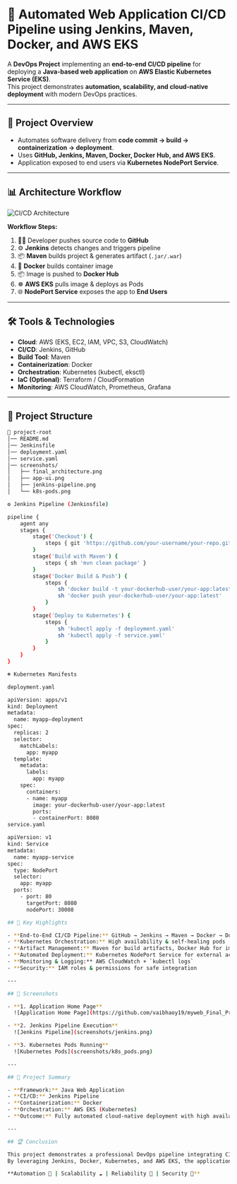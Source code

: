 # 🚀 Automated Web Application CI/CD Pipeline using Jenkins, Maven, Docker, and AWS EKS

A **DevOps Project** implementing an **end-to-end CI/CD pipeline** for deploying a **Java-based web application** on **AWS Elastic Kubernetes Service (EKS)**.  
This project demonstrates **automation, scalability, and cloud-native deployment** with modern DevOps practices.

---

## 📌 Project Overview
- Automates software delivery from **code commit → build → containerization → deployment**.  
- Uses **GitHub, Jenkins, Maven, Docker, Docker Hub, and AWS EKS**.  
- Application exposed to end users via **Kubernetes NodePort Service**.  

---

## 📊 Architecture Workflow

![CI/CD Architecture](screenshots/final_architecture.png)

**Workflow Steps:**
1. 👨‍💻 Developer pushes source code to **GitHub**  
2. ⚙️ **Jenkins** detects changes and triggers pipeline  
3. 📦 **Maven** builds project & generates artifact (`.jar/.war`)  
4. 🐳 **Docker** builds container image  
5. 📦 Image is pushed to **Docker Hub**  
6. ☸️ **AWS EKS** pulls image & deploys as Pods  
7. 🌐 **NodePort Service** exposes the app to **End Users**

---

## 🛠️ Tools & Technologies
- **Cloud**: AWS (EKS, EC2, IAM, VPC, S3, CloudWatch)  
- **CI/CD**: Jenkins, GitHub  
- **Build Tool**: Maven  
- **Containerization**: Docker  
- **Orchestration**: Kubernetes (kubectl, eksctl)  
- **IaC (Optional)**: Terraform / CloudFormation  
- **Monitoring**: AWS CloudWatch, Prometheus, Grafana  

---

## 📂 Project Structure
```bash
📁 project-root
│── README.md
│── Jenkinsfile
│── deployment.yaml
│── service.yaml
│── screenshots/
│   ├── final_architecture.png
│   ├── app-ui.png
│   ├── jenkins-pipeline.png
│   └── k8s-pods.png

⚙️ Jenkins Pipeline (Jenkinsfile)

pipeline {
    agent any
    stages {
        stage('Checkout') {
            steps { git 'https://github.com/your-username/your-repo.git' }
        }
        stage('Build with Maven') {
            steps { sh 'mvn clean package' }
        }
        stage('Docker Build & Push') {
            steps {
                sh 'docker build -t your-dockerhub-user/your-app:latest .'
                sh 'docker push your-dockerhub-user/your-app:latest'
            }
        }
        stage('Deploy to Kubernetes') {
            steps {
                sh 'kubectl apply -f deployment.yaml'
                sh 'kubectl apply -f service.yaml'
            }
        }
    }
}

☸️ Kubernetes Manifests

deployment.yaml

apiVersion: apps/v1
kind: Deployment
metadata:
  name: myapp-deployment
spec:
  replicas: 2
  selector:
    matchLabels:
      app: myapp
  template:
    metadata:
      labels:
        app: myapp
    spec:
      containers:
      - name: myapp
        image: your-dockerhub-user/your-app:latest
        ports:
        - containerPort: 8080
service.yaml

apiVersion: v1
kind: Service
metadata:
  name: myapp-service
spec:
  type: NodePort
  selector:
    app: myapp
  ports:
    - port: 80
      targetPort: 8080
      nodePort: 30008

## 🌟 Key Highlights

- **End-to-End CI/CD Pipeline:** GitHub → Jenkins → Maven → Docker → Docker Hub → AWS EKS  
- **Kubernetes Orchestration:** High availability & self-healing pods  
- **Artifact Management:** Maven for build artifacts, Docker Hub for images  
- **Automated Deployment:** Kubernetes NodePort Service for external access  
- **Monitoring & Logging:** AWS CloudWatch + `kubectl logs`  
- **Security:** IAM roles & permissions for safe integration  

---

## 📸 Screenshots

- **1. Application Home Page**  
  ![Application Home Page](https://github.com/vaibhaoy19/myweb_Final_Project/blob/master/Screenshots/Screenshot%202025-08-13%20174605.png)  

- **2. Jenkins Pipeline Execution**  
  ![Jenkins Pipeline](screenshots/jenkins.png)  

- **3. Kubernetes Pods Running**  
  ![Kubernetes Pods](screenshots/k8s_pods.png)  

---

## 🎯 Project Summary

- **Framework:** Java Web Application  
- **CI/CD:** Jenkins Pipeline  
- **Containerization:** Docker  
- **Orchestration:** AWS EKS (Kubernetes)  
- **Outcome:** Fully automated cloud-native deployment with high availability  

---

## 🏆 Conclusion

This project demonstrates a professional DevOps pipeline integrating CI/CD, containerization, and cloud orchestration.  
By leveraging Jenkins, Docker, Kubernetes, and AWS EKS, the application achieves:  

**Automation 🚀 | Scalability ☁️ | Reliability 🔧 | Security 🔐**
